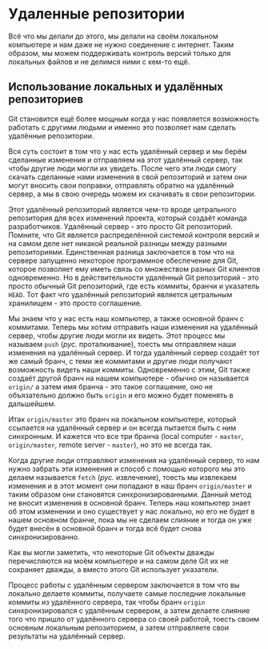 # Удаленные репозитории

Всё что мы делали до этого, мы делали на своём локальном компьютере и нам даже не нужно соединение с интернет. Таким образом, мы можем поддерживать контроль версий только для локальных файлов и не делимся ними с кем-то ещё.

## Использование локальных и удалённых репозиториев

Git становится ещё более мощным когда у нас появляется возможность работать с другими людьми и именно это позволяет нам сделать удалённые репозитории.

Вся суть состоит в том что у нас есть удалённый сервер и мы берём сделанные изменения и отправляем на этот удалённый сервер, так чтобы другие люди могли их увидеть. После чего эти люди смогу скачать сделанные нами изменения в свой репозиторий и затем они могут вносить свои поправки, отправлять обратно на удалённый сервер, а мы в свою очередь можем их скачивать в свои репозитории.

Этот удалённый репозиторий является чем-то вроде цетрального репозитория для всех изменений проекта, который создаёт команда разработчиков. Удалённый сервер - это просто Git репозиторий. Помните, что Git является распределённой системой контроля версий и на самом деле нет никакой реальной разницы между разными репозиториями. Единственная разница заключается в том что на сервере запущенно некоторое программное обеспечение для Git, которое позволяет ему иметь связь со множеством разных Git клиентов одновременно. Но в действительности удалённый Git репозиторий - это просто обычный Git репозиторий, где есть коммиты, бранчи и указатель `HEAD`. Тот факт что удалённый репозиторий является цетральным хранилищем - это просто соглашение.

Мы знаем что у нас есть наш компьютер, а также основной бранч с коммитами. Теперь мы хотим отправить наши изменения на удалённый сервер, чтобы другие люди могли их видеть. Этот процесс мы называем `push` (*рус.* проталкивание), тоесть мы отправляем наши изменения на удалённый сервер. И тогда удалённый сервер создаёт тот же самый бранч, с теми же коммитами и другие люди получают возможность видеть наши коммиты. Одновременно с этим, Git также создаёт другой бранч на нашем компьютере - обычно он называется `origin/` а затем имя бранча - это такое соглашение, оно не объязательно должно быть `origin` и его можно будет поменять в дальшейшем.

Итак `origin/master` это бранч на локальном компьютере, который ссылается на удалённый сервер и он всегда пытается быть с ним синхронным. И кажется что все три бранча (local computer - `master`, `origin/master`, remote server - `master`), но это не всегда так.

Когда другие люди отправляют изменения на удалённый сервер, то нам нужно забрать эти изменения и способ с помощью которого мы это делаем называется `fetch` (*рус.* извлечение), тоесть мы извлекаем изменения и в этот момент они попадают в наш бранч `origin/master` и таким образом они становятся синхронизированными. Данный метод не вносит изменения в основной бранч. Теперь наш компьютер знает об этом изменении и оно существует у нас локально, но его не будет в нашем основном бранче, пока мы не сделаем слияние и тогда он уже будет внесён в основной бранч и тогда всё будет снова синхронизированно.

Как вы могли заметить, что некоторые Git объекты дважды перечисляются на моём компьютере и на самом деле Git их не сохраняет дважды, а вместо этого Git использует указатели.

Процесс работы с удалённым сервером заключается в том что вы локально делаете коммиты, получаете самые последние локальные коммиты из удалённого сервера, так чтобы бранч `origin` синхронизировался с удалённым сервером, а затем делаете слияние того что пришло от удалённого сервера со своей работой, тоесть своим основным локальным репозиторием, а затем отправляете свои результаты на удалённый сервер.
